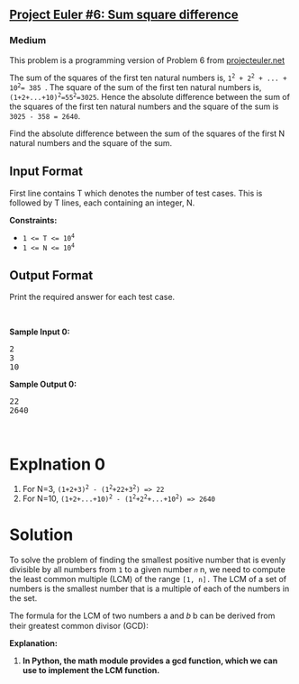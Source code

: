 <h2>
<a href="https://www.hackerrank.com/contests/projecteuler/challenges/euler006/problem">Project Euler #6: Sum square difference</a></h2>
<h3>Medium</h3>
<p>This problem is a programming version of Problem 6 from <a href="https://projecteuler.net/">projecteuler.net</a></p>
<p>The sum of the squares of the first ten natural numbers is, <code>1<sup>2</sup> + 2<sup>2</sup> + ... + 10<sup>2</sup>= 385 </code>. The square of the sum of the first ten natural numbers is, <code>(1+2+...+10)<sup>2</sup>=55<sup>2</sup>=3025</code>. 
Hence the absolute difference between the sum of the squares of the first ten natural numbers and the square of the sum is <code>3025 - 358 = 2640</code>.</p>
<p>Find the absolute difference between the sum of the squares of the first N natural numbers and the square of the sum.</p>

<h2>Input Format</h2>
<p>First line contains T which denotes the number of test cases. This is followed by T lines, 
each containing an integer, N.</p>


<p><strong>Constraints:</strong></p>

<ul>
	<li><code>1 &lt;= T &lt;= 10<sup>4</sup></code></li>
	<li><code>1 &lt;= N &lt;= 10<sup>4</sup></code></li>
</ul>

<h2> Output Format</h2>
<p>Print the required answer for each test case.</p>
<p>&nbsp;</p>
<p><strong class="example">Sample Input 0:</strong></p>
<pre>
2
3
10
</pre>
<p><strong class="example">Sample Output 0:</strong></p>
<pre>
22
2640
</pre>
<p>&nbsp;</p>

<h1>Explnation 0</h1>
<p>
  <ol> 
    <li>For N=3, <code>(1+2+3)<sup>2</sup> - (1<sup>2</sup>+2<sup></sup>2+3<sup>2</sup>) => 22</code></li>
    <li>For N=10, <code>(1+2+...+10)<sup>2</sup> - (1<sup>2</sup>+2<sup>2</sup>+...+10<sup>2</sup>) => 2640</code></li>
  </ol>
</p>


<h1>Solution</h1>
<p>To solve the problem of finding the smallest positive number that is evenly divisible by all numbers from <code>1</code> to a given number <code>𝑛</code>
n, we need to compute the least common multiple (LCM) of the range <code>[1, n].</code> The LCM of a set of numbers is the smallest number that is a multiple of each of the numbers in the set.</p>
<p>The formula for the LCM of two numbers a and 𝑏 b can be derived from their greatest common divisor (GCD):</p>
<p><b>Explanation:</b>
  <ol>
    <li><b>In Python, the math module provides a gcd function, which we can use to implement the LCM function.</b></li>
</ol>
</p>
